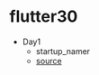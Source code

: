 # flutter30 

- Day1
  - startup_namer
  - [source](https://codelabs.developers.google.com/codelabs/first-flutter-app-pt1/#6)